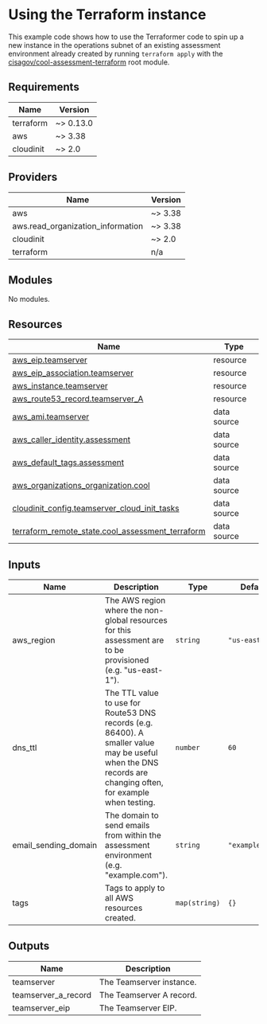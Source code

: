 # Using the Terraform instance #

This example code shows how to use the Terraformer code to spin up a
new instance in the operations subnet of an existing assessment
environment already created by running `terraform apply` with the
[cisagov/cool-assessment-terraform](https://github.com/cisagov/cool-assessment-terraform)
root module.

## Requirements ##

| Name | Version |
|------|---------|
| terraform | ~> 0.13.0 |
| aws | ~> 3.38 |
| cloudinit | ~> 2.0 |

## Providers ##

| Name | Version |
|------|---------|
| aws | ~> 3.38 |
| aws.read\_organization\_information | ~> 3.38 |
| cloudinit | ~> 2.0 |
| terraform | n/a |

## Modules ##

No modules.

## Resources ##

| Name | Type |
|------|------|
| [aws_eip.teamserver](https://registry.terraform.io/providers/hashicorp/aws/latest/docs/resources/eip) | resource |
| [aws_eip_association.teamserver](https://registry.terraform.io/providers/hashicorp/aws/latest/docs/resources/eip_association) | resource |
| [aws_instance.teamserver](https://registry.terraform.io/providers/hashicorp/aws/latest/docs/resources/instance) | resource |
| [aws_route53_record.teamserver_A](https://registry.terraform.io/providers/hashicorp/aws/latest/docs/resources/route53_record) | resource |
| [aws_ami.teamserver](https://registry.terraform.io/providers/hashicorp/aws/latest/docs/data-sources/ami) | data source |
| [aws_caller_identity.assessment](https://registry.terraform.io/providers/hashicorp/aws/latest/docs/data-sources/caller_identity) | data source |
| [aws_default_tags.assessment](https://registry.terraform.io/providers/hashicorp/aws/latest/docs/data-sources/default_tags) | data source |
| [aws_organizations_organization.cool](https://registry.terraform.io/providers/hashicorp/aws/latest/docs/data-sources/organizations_organization) | data source |
| [cloudinit_config.teamserver_cloud_init_tasks](https://registry.terraform.io/providers/hashicorp/cloudinit/latest/docs/data-sources/config) | data source |
| [terraform_remote_state.cool_assessment_terraform](https://registry.terraform.io/providers/hashicorp/terraform/latest/docs/data-sources/remote_state) | data source |

## Inputs ##

| Name | Description | Type | Default | Required |
|------|-------------|------|---------|:--------:|
| aws\_region | The AWS region where the non-global resources for this assessment are to be provisioned (e.g. "us-east-1"). | `string` | `"us-east-1"` | no |
| dns\_ttl | The TTL value to use for Route53 DNS records (e.g. 86400).  A smaller value may be useful when the DNS records are changing often, for example when testing. | `number` | `60` | no |
| email\_sending\_domain | The domain to send emails from within the assessment environment (e.g. "example.com"). | `string` | `"example.com"` | no |
| tags | Tags to apply to all AWS resources created. | `map(string)` | `{}` | no |

## Outputs ##

| Name | Description |
|------|-------------|
| teamserver | The Teamserver instance. |
| teamserver\_a\_record | The Teamserver A record. |
| teamserver\_eip | The Teamserver EIP. |
